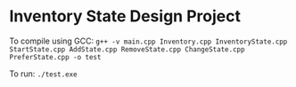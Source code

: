 # Inventory State Design Project 

To compile using GCC: 
`g++ -v main.cpp Inventory.cpp InventoryState.cpp StartState.cpp AddState.cpp RemoveState.cpp ChangeState.cpp PreferState.cpp -o test`

To run:
`./test.exe`
